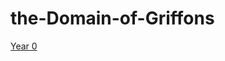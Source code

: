 # the-Domain-of-Griffons

[Year 0](https://github.com/Danarca/the-Domain-of-Griffons/archive/v0.0.zip)
